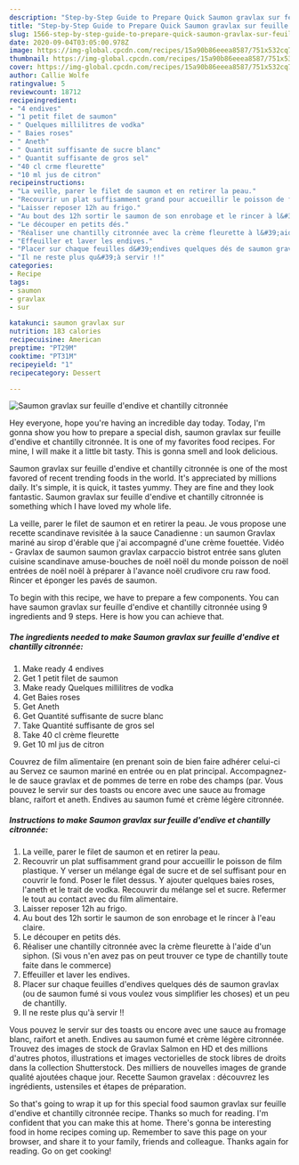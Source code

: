 ```yaml
---
description: "Step-by-Step Guide to Prepare Quick Saumon gravlax sur feuille d&amp;#39;endive et chantilly citronnée"
title: "Step-by-Step Guide to Prepare Quick Saumon gravlax sur feuille d&amp;#39;endive et chantilly citronnée"
slug: 1566-step-by-step-guide-to-prepare-quick-saumon-gravlax-sur-feuille-d-and-39-endive-et-chantilly-citronnee
date: 2020-09-04T03:05:00.978Z
image: https://img-global.cpcdn.com/recipes/15a90b86eeea8587/751x532cq70/saumon-gravlax-sur-feuille-dendive-et-chantilly-citronnee-photo-principale-de-la-recette.jpg
thumbnail: https://img-global.cpcdn.com/recipes/15a90b86eeea8587/751x532cq70/saumon-gravlax-sur-feuille-dendive-et-chantilly-citronnee-photo-principale-de-la-recette.jpg
cover: https://img-global.cpcdn.com/recipes/15a90b86eeea8587/751x532cq70/saumon-gravlax-sur-feuille-dendive-et-chantilly-citronnee-photo-principale-de-la-recette.jpg
author: Callie Wolfe
ratingvalue: 5
reviewcount: 18712
recipeingredient:
- "4 endives"
- "1 petit filet de saumon"
- " Quelques millilitres de vodka"
- " Baies roses"
- " Aneth"
- " Quantit suffisante de sucre blanc"
- " Quantit suffisante de gros sel"
- "40 cl crme fleurette"
- "10 ml jus de citron"
recipeinstructions:
- "La veille, parer le filet de saumon et en retirer la peau."
- "Recouvrir un plat suffisamment grand pour accueillir le poisson de film plastique. Y verser un mélange égal de sucre et de sel suffisant pour en couvrir le fond. Poser le filet dessus. Y ajouter quelques baies roses, l&#39;aneth et le trait de vodka. Recouvrir du mélange sel et sucre. Refermer le tout au contact avec du film alimentaire."
- "Laisser reposer 12h au frigo."
- "Au bout des 12h sortir le saumon de son enrobage et le rincer à l&#39;eau claire."
- "Le découper en petits dés."
- "Réaliser une chantilly citronnée avec la crème fleurette à l&#39;aide d&#39;un siphon. (Si vous n&#39;en avez pas on peut trouver ce type de chantilly toute faite dans le commerce)"
- "Effeuiller et laver les endives."
- "Placer sur chaque feuilles d&#39;endives quelques dés de saumon gravlax (ou de saumon fumé si vous voulez vous simplifier les choses) et un peu de chantilly."
- "Il ne reste plus qu&#39;à servir !!"
categories:
- Recipe
tags:
- saumon
- gravlax
- sur

katakunci: saumon gravlax sur 
nutrition: 183 calories
recipecuisine: American
preptime: "PT29M"
cooktime: "PT31M"
recipeyield: "1"
recipecategory: Dessert

---
```



![Saumon gravlax sur feuille d&#39;endive et chantilly citronnée](https://img-global.cpcdn.com/recipes/15a90b86eeea8587/751x532cq70/saumon-gravlax-sur-feuille-dendive-et-chantilly-citronnee-photo-principale-de-la-recette.jpg)

Hey everyone, hope you're having an incredible day today. Today, I'm gonna show you how to prepare a special dish, saumon gravlax sur feuille d&#39;endive et chantilly citronnée. It is one of my favorites food recipes. For mine, I will make it a little bit tasty. This is gonna smell and look delicious.

Saumon gravlax sur feuille d&#39;endive et chantilly citronnée is one of the most favored of recent trending foods in the world. It's appreciated by millions daily. It's simple, it is quick, it tastes yummy. They are fine and they look fantastic. Saumon gravlax sur feuille d&#39;endive et chantilly citronnée is something which I have loved my whole life.

La veille, parer le filet de saumon et en retirer la peau. Je vous propose une recette scandinave revisitée à la sauce Canadienne : un saumon Gravlax mariné au sirop d&#39;érable que j&#39;ai accompagné d&#39;une crème fouettée. Vidéo - Gravlax de saumon saumon gravlax carpaccio bistrot entrée sans gluten cuisine scandinave amuse-bouches de noël noël du monde poisson de noël entrées de noël noël à préparer à l&#39;avance noël crudivore cru raw food. Rincer et éponger les pavés de saumon.


To begin with this recipe, we have to prepare a few components. You can have saumon gravlax sur feuille d&#39;endive et chantilly citronnée using 9 ingredients and 9 steps. Here is how you can achieve that.

<!--inarticleads1-->

##### The ingredients needed to make Saumon gravlax sur feuille d&#39;endive et chantilly citronnée:

1. Make ready 4 endives
1. Get 1 petit filet de saumon
1. Make ready  Quelques millilitres de vodka
1. Get  Baies roses
1. Get  Aneth
1. Get  Quantité suffisante de sucre blanc
1. Take  Quantité suffisante de gros sel
1. Take 40 cl crème fleurette
1. Get 10 ml jus de citron


Couvrez de film alimentaire (en prenant soin de bien faire adhérer celui-ci au Servez ce saumon mariné en entrée ou en plat principal. Accompagnez-le de sauce gravlax et de pommes de terre en robe des champs (par. Vous pouvez le servir sur des toasts ou encore avec une sauce au fromage blanc, raifort et aneth. Endives au saumon fumé et crème légère citronnée. 

<!--inarticleads2-->

##### Instructions to make Saumon gravlax sur feuille d&#39;endive et chantilly citronnée:

1. La veille, parer le filet de saumon et en retirer la peau.
1. Recouvrir un plat suffisamment grand pour accueillir le poisson de film plastique. Y verser un mélange égal de sucre et de sel suffisant pour en couvrir le fond. Poser le filet dessus. Y ajouter quelques baies roses, l&#39;aneth et le trait de vodka. Recouvrir du mélange sel et sucre. Refermer le tout au contact avec du film alimentaire.
1. Laisser reposer 12h au frigo.
1. Au bout des 12h sortir le saumon de son enrobage et le rincer à l&#39;eau claire.
1. Le découper en petits dés.
1. Réaliser une chantilly citronnée avec la crème fleurette à l&#39;aide d&#39;un siphon. (Si vous n&#39;en avez pas on peut trouver ce type de chantilly toute faite dans le commerce)
1. Effeuiller et laver les endives.
1. Placer sur chaque feuilles d&#39;endives quelques dés de saumon gravlax (ou de saumon fumé si vous voulez vous simplifier les choses) et un peu de chantilly.
1. Il ne reste plus qu&#39;à servir !!


Vous pouvez le servir sur des toasts ou encore avec une sauce au fromage blanc, raifort et aneth. Endives au saumon fumé et crème légère citronnée. Trouvez des images de stock de Gravlax Salmon en HD et des millions d&#39;autres photos, illustrations et images vectorielles de stock libres de droits dans la collection Shutterstock. Des milliers de nouvelles images de grande qualité ajoutées chaque jour. Recette Saumon gravelax : découvrez les ingrédients, ustensiles et étapes de préparation. 

So that's going to wrap it up for this special food saumon gravlax sur feuille d&#39;endive et chantilly citronnée recipe. Thanks so much for reading. I'm confident that you can make this at home. There's gonna be interesting food in home recipes coming up. Remember to save this page on your browser, and share it to your family, friends and colleague. Thanks again for reading. Go on get cooking!
